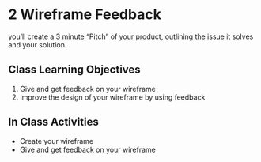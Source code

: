 # 2 Wireframe Feedback
you’ll create a 3 minute “Pitch” of your product, outlining the issue it solves and your solution.

## Class Learning Objectives

1. Give and get feedback on your wireframe
1. Improve the design of your wireframe by using feedback

## In Class Activities
- Create your wireframe
- Give and get feedback on your wireframe
